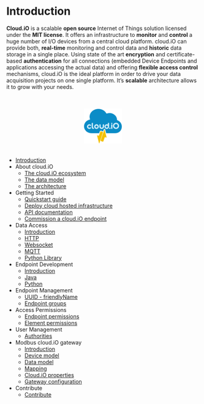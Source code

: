 # Introduction

**Cloud.iO** is a scalable **open source** Internet of Things solution licensed under the **MIT license**. It offers an infrastructure to **monitor** and
**control** a huge number of I/O devices from a central cloud platform. cloud.iO can provide both, **real-time** monitoring and control data and **historic**
data storage in a single place. Using state of the art **encryption** and certificate-based **authentication** for all connections (embedded Device Endpoints
and applications accessing the actual data) and offering **flexible access control** mechanisms, cloud.iO is the ideal platform in order to drive your data
acquisition projects on one single platform. It’s **scalable** architecture allows it to grow with your needs.  

<p align="center">
  <br>
  <br>
  <img src="_media/cloudiO-logo-dark.png" style="width:20%" />
  <br>
  <br>
</p>

- [Introduction](introduction)
- About cloud.iO	
	- [The cloud.iO ecosystem](/about_cloudio/ecosystem)
	- [The data model](/about_cloudio/data_structure)
	- [The architecture](/about_cloudio/architecture)
- Getting Started	
	- [Quickstart guide](/getting_started/quickstart_guide)
	- [Deploy cloud hosted infrastructure](/getting_started/deploy)
	- [API documentation](/getting_started/api_documentation)
	- [Commission a cloud.iO endpoint](/getting_started/commission)
- Data Access
	- [Introduction](/data_access/introduction)
	- [HTTP](/data_access/http)
	- [Websocket](/data_access/websocket)
	- [MQTT](/data_access/mqtt)
	- [Python Library](/data_access/python_library)
- Endpoint Development
	- [Introduction](/develop_endpoint/introduction)
	- [Java](/develop_endpoint/java)
	- [Python](/develop_endpoint/python)
- Endpoint Management
	- [UUID - friendlyName](/endpoint_management/friendly_name_uuid)
	- [Endpoint groups](/endpoint_management/endpoint_groups)
- Access Permissions
	- [Endpoint permissions](/access_permissions/endpoint_permissions)
	- [Element permissions](/access_permissions/element_permissions)
- User Management
	- [Authorities](/user_management/authorities)
- Modbus cloud.iO gateway
	- [Introduction](/modbus-cloudio-gateway/introduction)
	- [Device model](/modbus-cloudio-gateway/device_model)
	- [Data model](/modbus-cloudio-gateway/data_model)
	- [Mapping](/modbus-cloudio-gateway/mapping)
	- [Cloud.iO properties](modbus-cloudio-gateway/cloudio_properties)
	- [Gateway configuration](modbus-cloudio-gateway/gateway_config)
- Contribute
	- [Contribute](/contribute/contribute)